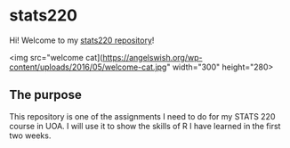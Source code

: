 # stats220

Hi! Welcome to my [stats220 repository](https://github.com/MonaaaaY/stats220)!

<img src="welcome cat](https://angelswish.org/wp-content/uploads/2016/05/welcome-cat.jpg" width="300" height="280>

## The purpose

This repository is one of the assignments I need to do for my STATS 220 course in UOA. I will use it to show the skills of R I have learned in the first two weeks.
